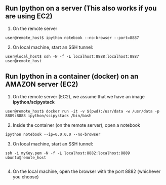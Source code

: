 ## Run Ipython on a server (This also works if you are using EC2)

1. On the remote server 

```{}
user@remote_host$ ipython notebook --no-browser --port=8887
```

2. On local machine, start an SSH tunnel:

```{}
user@local_host$ ssh -N -f -L localhost:8888:localhost:8887 user@remote_host
```


## Run Ipython in a container (docker) on an AMAZON server (EC2)

1.  On the remote server (EC2), we assume that we have an image **ipython/scipystack**

```{}
user@remote_host$ docker run -it -v $(pwd):/usr/data -w /usr/data -p 8889:8888 ipython/scipystack /bin/bash

```
2. Inside the container (on the remote server), open a notebook

```{}
ipython notebook --ip=0.0.0.0 --no-browser
```

3. On local machine, start an SSH tunnel:

```{}
ssh -i myKey.pem -N -f -L localhost:8882:localhost:8889 ubuntu@remote_host


```

4. On the local machine, open the browser with the port 8882 (whichever you choose)

